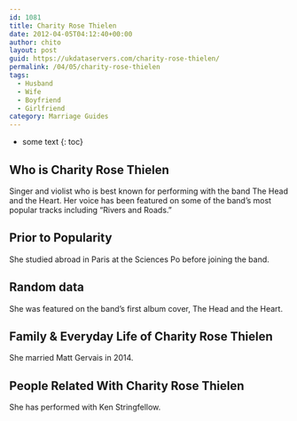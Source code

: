 ```yaml
---
id: 1081
title: Charity Rose Thielen
date: 2012-04-05T04:12:40+00:00
author: chito
layout: post
guid: https://ukdataservers.com/charity-rose-thielen/
permalink: /04/05/charity-rose-thielen
tags:
  - Husband
  - Wife
  - Boyfriend
  - Girlfriend
category: Marriage Guides
---
```


* some text
{: toc}


## Who is  Charity Rose Thielen
                  
                  
                  
Singer and violist who is best known for performing with the band The Head and the Heart. Her voice has been featured on some of the band&#8217;s most popular tracks including &#8220;Rivers and Roads.&#8221;
                  
                
                
                
## Prior to Popularity 
                  
                  
                  
She studied abroad in Paris at the Sciences Po before joining the band. 
                  
                
                
                
## Random data 
                  
                  
                  
She was featured on the band&#8217;s first album cover, The Head and the Heart. 
                  
                
                
                
## Family & Everyday Life of Charity Rose Thielen
                  
                  
                  
She married Matt Gervais in 2014.
                  
                
                
                
## People Related With  Charity Rose Thielen
                  
                  
                  
She has performed with Ken Stringfellow.
                  
                
              
            
          
          
          
    
    
  
